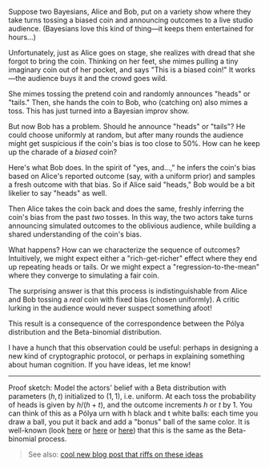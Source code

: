 Suppose two Bayesians, Alice and Bob, put on a variety show where they take
turns tossing a biased coin and announcing outcomes to a live studio audience.
(Bayesians love this kind of thing—it keeps them entertained for hours…)

Unfortunately, just as Alice goes on stage, she realizes with dread that she
forgot to bring the coin. Thinking on her feet, she mimes pulling a tiny
imaginary coin out of her pocket, and says "This is a biased coin!" It
works—the audience buys it and the crowd goes wild.

She mimes tossing the pretend coin and randomly announces "heads" or "tails."
Then, she hands the coin to Bob, who (catching on) also mimes a toss. This has
just turned into a Bayesian improv show.

But now Bob has a problem. Should he announce "heads" or "tails"? He could
choose uniformly at random, but after many rounds the audience might get
suspicious if the coin's bias is too close to 50%. How can he keep up the
charade of a *biased* coin?

Here's what Bob does. In the spirit of "yes, and...," he infers the coin's bias
based on Alice's reported outcome (say, with a uniform prior) and samples a
fresh outcome with that bias. So if Alice said "heads," Bob would be a bit
likelier to say "heads" as well.

Then Alice takes the coin back and does the same, freshly inferring the coin's
bias from the past *two* tosses. In this way, the two actors take turns
announcing simulated outcomes to the oblivious audience, while building a
shared understanding of the coin's bias.

What happens? How can we characterize the sequence of outcomes? Intuitively, we
might expect either a "rich-get-richer" effect where they end up repeating
heads or tails. Or we might expect a "regression-to-the-mean" where they
converge to simulating a fair coin.

The surprising answer is that this process is indistinguishable from Alice and
Bob tossing a *real* coin with fixed bias (chosen uniformly). A critic lurking
in the audience would never suspect something afoot!

This result is a consequence of the correspondence between the Pólya
distribution and the Beta-binomial distribution.

I have a hunch that this observation could be useful: perhaps in designing a
new kind of cryptographic protocol, or perhaps in explaining something about
human cognition. If you have ideas, let me know!


***

Proof sketch: Model the actors' belief with a Beta distribution with parameters
$(h, t)$ initialized to $(1, 1)$, i.e. uniform. At each toss the probability of
heads is given by $h/(h+t)$, and the outcome increments $h$ or $t$ by 1. You
can think of this as a Pólya urn with h black and t white balls: each time you
draw a ball, you put it back and add a "bonus" ball of the same color. It is
well-known (look
[here](https://djalil.chafai.net/blog/2015/11/30/back-to-basics-polya-urns/) or
[here](https://math.uchicago.edu/~may/REU2013/REUPapers/Helfand.pdf) or
[here](https://www.randomservices.org/random/bernoulli/BetaBernoulli.html))
that this is the same as the Beta-binomial process.

> See also: [cool new blog post that riffs on these
> ideas](https://a.exozy.me/posts/asian-bayesian-2/)
